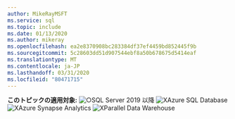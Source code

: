 ```yaml
---
author: MikeRayMSFT
ms.service: sql
ms.topic: include
ms.date: 01/13/2020
ms.author: mikeray
ms.openlocfilehash: ea2e8370908bc283384df37ef4459bd852445f9b
ms.sourcegitcommit: 5c28603dd51d907544ebf8a50b678675d5414eaf
ms.translationtype: MT
ms.contentlocale: ja-JP
ms.lasthandoff: 03/31/2020
ms.locfileid: "80471715"
---
```

<Token>**このトピックの適用対象:** ![○](media/yes-icon.png)SQL Server 2019 以降 ![X](media/no-icon.png)Azure SQL Database![X](media/no-icon.png)Azure Synapse Analytics ![X](media/no-icon.png)Parallel Data Warehouse </Token>
